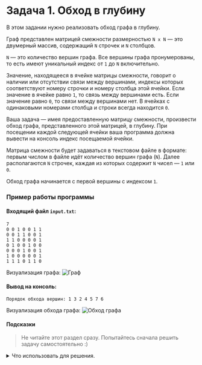 ﻿# Задача 1. Обход в глубину
В этом задании нужно реализовать обход графа в глубину.

Граф представлен матрицей смежности размерностью `N x N` — это двумерный массив, содержащий `N` строчек и `N` столбцов.

`N` — это количество вершин графа. Все вершины графа пронумерованы, то есть имеют уникальный индекс от `1` до `N` включительно.

Значение, находящееся в ячейке матрицы смежности, говорит о наличии или отсутствии связи между вершинами, индексы которых соответствуют 
номеру строчки и номеру столбца этой ячейки. Если значение в ячейке равно `1`, то связь между вершинами есть. Если значение равно `0`, 
то связи между вершинами нет. В ячейках с одинаковыми номерами столбца и строки всегда находится `0`.

Ваша задача — имея предоставленную матрицу смежности, произвести обход графа, представленного этой матрицей, в глубину. При посещении каждой 
следующей ячейки ваша программа должна вывести на консоль индекс посещаемой ячейки.

Матрица смежности будет задаваться в текстовом файле в формате: первым числом в файле идёт количество вершин графа (`N`). 
Далее располагаются `N` строчек, каждая из которых содержит `N` чисел — `1` или `0`.

Обход графа начинается с первой вершины с индексом `1`.

### Пример работы программы
#### Входящий файл `input.txt`:
```
7
0 0 1 0 0 1 1
0 0 1 1 0 0 1
1 1 0 0 0 0 1
0 1 0 0 1 0 0 
0 0 0 1 0 0 1 
1 0 0 0 0 0 1 
1 1 1 0 1 1 0
```
Визуализация графа: ![Граф](graph1_empty.png)
#### Вывод на консоль:
```
Порядок обхода вершин: 1 3 2 4 5 7 6
```
Визуализация обхода графа: ![Обход графа](graph1_visited.png)

#### Подсказки

> Не читайте этот раздел сразу. Попытайтесь сначала решить задачу самостоятельно :)

<details>

<summary>Что использовать для решения.</summary>

Для чтения из файла используйте `std::ifstream`.

Для хранения матрицы смежности используйте двумерный динамический массив.

Вам понадобится одномерный динамический массив для хранения информации об уже посещённых вершинах.

Алгоритм обхода графа в глубину описан в лекции.

</details>